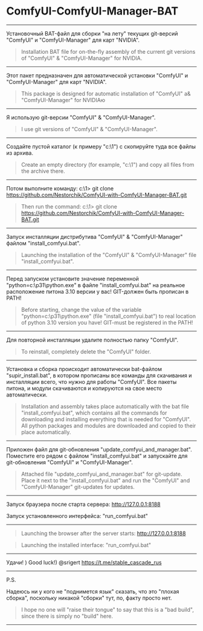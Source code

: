 # ComfyUI-ComfyUI-Manager-BAT

---

Установочный BAT-файл для сборки "на лету" текущих git-версий "ComfyUI" и "ComfyUI-Manager" для карт "NVIDIA".

> Installation BAT file for on-the-fly assembly of the current git versions of "ComfyUI" & "ComfyUI-Manager" for NVIDIA.

---

Этот пакет предназначен для автоматической установки "ComfyUI" и "ComfyUI-Manager" для карт "NVIDIA".

> This package is designed for automatic installation of "ComfyUI" a& "ComfyUI-Manager" for NVIDIAю

---

Я использую git-версии "ComfyUI" & "ComfyUI-Manager".

> I use git versions of "ComfyUI" & "ComfyUI-Manager".

---

Создайте пустой каталог (к примеру "c:\1") с скопируйте туда все файлы из архива.

> Create an empty directory (for example, "c:\1") and copy all files from the archive there.

---

Потом выполните команду: c:\1> git clone https://github.com/Nestorchik/ComfyUI-with-ComfyUI-Manager-BAT.git

> Then run the command: c:\1> git clone https://github.com/Nestorchik/ComfyUI-with-ComfyUI-Manager-BAT.git

---

Запуск инсталляции дистрибутива "ComfyUI" & "ComfyUI-Manager" файлом "install_comfyui.bat".

> Launching the installation of the "ComfyUI" & "ComfyUI-Manager" file "install_comfyui.bat".

---

Перед запуском установите значение переменной "python=c:\p31\python.exe" в файле "install_comfyui.bat" на реальное расположение питона 3.10 версии у вас! GIT-должен быть прописан в PATH!

> Before starting, change the value of the variable "python=c:\p31\python.exe" (file "install_comfyui.bat") to real location of python 3.10 version you have! GIT-must be registered in the PATH!

---

Для повторной инсталляции удалите полностью папку "ComfyUI".

> To reinstall, completely delete the "ComfyUI" folder.

---

Установка и сборка происходит автоматически bat-файлом "supir_install.bat", в котором прописаны все команды для скачивания и инсталляции всего, что нужно для работы "ComfyUI". Все пакеты питона, и модули скачиваются и копируются на свое место автоматически.

> Installation and assembly takes place automatically with the bat file "install_comfyui.bat", which contains all the commands for downloading and installing everything that is needed for "ComfyUI". All python packages and modules are downloaded and copied to their place automatically.

---

Приложен файл для git-обновления "update_comfyui_and_manager.bat". Поместите его рядом с файлом "install_comfyui.bat" и запускайте для git-обновления "ComfyUI" и "ComfyUI-Manager".

> Attached file "update_comfyui_and_manager.bat" for git-update. Place it next to the "install_comfyui.bat" and run the "ComfyUI" and "ComfyUI-Manager" git-updates for updates.

---

Запуск браузера после старта сервера: http://127.0.0.1:8188

Запуск установленного интерфейса: "run_comfyui.bat"

---

> Launching the browser after the server starts: http://127.0.0.1:8188

> Launching the installed interface: "run_comfyui.bat"

---

Удачи! )
Good luck!)
@srigert
https://t.me/stable_cascade_rus

---

P.S.

Надеюсь ни у кого не "поднимется язык" сказать, что это "плохая сборка", поскольку никакой "сборки" тут, по, факту просто нет.

> I hope no one will "raise their tongue" to say that this is a "bad build", since there is simply no "build" here.

---
